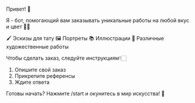Привет! 🎨

Я - бот, помогающий вам заказывать уникальные работы на любой вкус и цвет 🤲🏻

🖌 Эскизы для тату
🖼 Портреты
📚 Иллюстрации
🎨 Различные художественные работы

Чтобы сделать заказ, следуйте инструкциям👇🏻

1. Опишите свой заказ
2. Прикрепите референсы
3. Ждите ответа

Готовы начать? Нажмите /start и окунитесь в мир искусства! 🌟